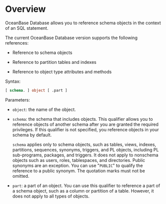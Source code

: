 # Overview

OceanBase Database allows you to reference schema objects in the context of an SQL statement.

The current OceanBase Database version supports the following references:

* Reference to schema objects

* Reference to partition tables and indexes

* Reference to object type attributes and methods

Syntax:

```sql
[ schema. ] object [ .part ]
```

Parameters:

* `object`: the name of the object.

* `schema`: the schema that includes objects. This qualifier allows you to reference objects of another schema after you are granted the required privileges. If this qualifier is not specified, you reference objects in your schema by default.

   `schema` applies only to schema objects, such as tables, views, indexes, partitions, sequences, synonyms, triggers, and PL objects, including PL sub-programs, packages, and triggers. It does not apply to nonschema objects such as users, roles, tablespaces, and directories. Public synonyms are an exception. You can use "`PUBLIC`" to qualify the reference to a public synonym. The quotation marks must not be omitted.

* `part`: a part of an object. You can use this qualifier to reference a part of a schema object, such as a column or partition of a table. However, it does not apply to all types of objects.
